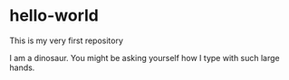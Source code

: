 # hello-world
This is my very first repository

I am a dinosaur.
You might be asking yourself how I type with such large hands.
